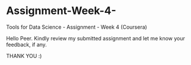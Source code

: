 # Assignment-Week-4-
Tools for Data Science - Assignment - Week 4 (Coursera)

Hello Peer.
Kindly review my submitted assignment and let me know your feedback, if any.

THANK YOU :)
